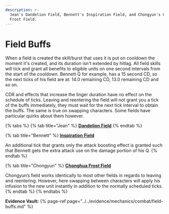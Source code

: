 ```yaml
---
description: >-
  Jean's Dandelion Field, Bennett's Inspiration Field, and Chongyun's Chonghua
  Frost Field.
---
```


# Field Buffs

When a field is created the skill/burst that uses it is put on cooldown the moment it's created, and its duration isn't extended by hitlag. All field skills will tick and grant all benefits to eligible units on one second intervals from the start of the cooldown. Bennett Q for example, has a 15 second CD, so the next ticks of his field are at: 14.0 remaining CD, 13.0 remaining CD and so on.

CDR and effects that increase the linger duration have no effect on the schedule of ticks. Leaving and reentering the field will not grant you a tick of the buffs immediately, they must wait for the next tick interval to obtain the buffs. The same is true on swapping characters. Some fields have particular quirks about them however.

{% tabs %}
{% tab title="Jean" %}
**[Dandelion Field](../../characters/anemo/jean.md#attacks)**
{% endtab %}

{% tab title="Bennett" %}
**[Inspiration Field](../../characters/pryo/bennett.md#attacks)**  

An additional tick that grants only the attack boosting effect is granted such that Bennett gets the extra attack use on the damage portion of his Q.
{% endtab %}

{% tab title="Chongyun" %}
**[Chonghua Frost Field](../../characters/cryo/chongyun.md#attacks)**  

Chongyun’s field works identically to most other fields in regards to leaving and reentering. However, here swapping between characters will apply his infusion to the new unit instantly in addition to the normally scheduled ticks.
{% endtab %}
{% endtabs %}

**Evidence Vault:** 
{% page-ref page="../../evidence/mechanics/combat/field-buffs.md" %}

